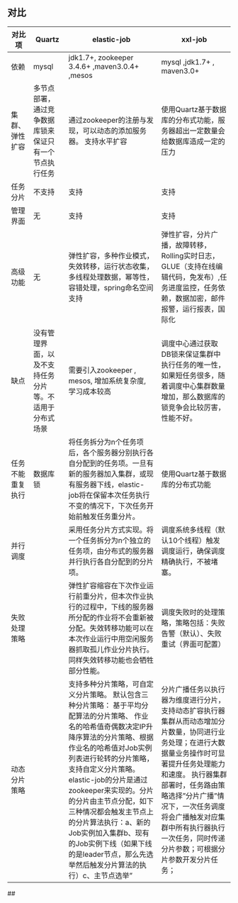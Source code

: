 ## 对比


  <table>
   <thead>
    <tr>
     <th>对比项</th>
     <th>Quartz</th>
     <th>elastic-job</th>
     <th>xxl-job</th>
    </tr>
   </thead>
   <tbody>
    <tr>
     <td>依赖</td>
     <td>mysql</td>
     <td>jdk1.7+, zookeeper 3.4.6+ ,maven3.0.4+ ,mesos</td>
     <td>mysql ,jdk1.7+ , maven3.0+</td>
    </tr>
    <tr>
     <td>集群、弹性扩容</td>
     <td>多节点部署，通过竞争数据库锁来保证只有一个节点执行任务</td>
     <td>通过zookeeper的注册与发现，可以动态的添加服务器。 支持水平扩容</td>
     <td>使用Quartz基于数据库的分布式功能，服务器超出一定数量会给数据库造成一定的压力</td>
    </tr>
    <tr>
     <td>任务分片</td>
     <td>不支持</td>
     <td>支持</td>
     <td>支持</td>
    </tr>
    <tr>
     <td>管理界面</td>
     <td>无</td>
     <td>支持</td>
     <td>支持</td>
    </tr>
    <tr>
     <td>高级功能</td>
     <td>无</td>
     <td>弹性扩容，多种作业模式，失效转移，运行状态收集，多线程处理数据，幂等性，容错处理，spring命名空间支持</td>
     <td>弹性扩容，分片广播，故障转移，Rolling实时日志，GLUE（支持在线编辑代码，免发布）,任务进度监控，任务依赖，数据加密，邮件报警，运行报表，国际化</td>
    </tr>
    <tr>
     <td>缺点</td>
     <td>没有管理界面，以及不支持任务分片等。不适用于分布式场景</td>
     <td>需要引入zookeeper , mesos, 增加系统复杂度, 学习成本较高</td>
     <td>调度中心通过获取 DB锁来保证集群中执行任务的唯一性， 如果短任务很多，随着调度中心集群数量增加，那么数据库的锁竞争会比较厉害，性能不好。</td>
    </tr>
    <tr>
     <td>任务不能重复执行</td>
     <td>数据库锁</td>
     <td>将任务拆分为n个任务项后，各个服务器分别执行各自分配到的任务项。一旦有新的服务器加入集群，或现有服务器下线，elastic-job将在保留本次任务执行不变的情况下，下次任务开始前触发任务重分片。</td>
     <td>使用Quartz基于数据库的分布式功能</td>
    </tr>
    <tr>
     <td>并行调度</td>
     <td></td>
     <td>采用任务分片方式实现。将一个任务拆分为n个独立的任务项，由分布式的服务器并行执行各自分配到的分片项。</td>
     <td>调度系统多线程（默认10个线程）触发调度运行，确保调度精确执行，不被堵塞。</td>
    </tr>
    <tr>
     <td>失败处理策略</td>
     <td></td>
     <td>弹性扩容缩容在下次作业运行前重分片，但本次作业执行的过程中，下线的服务器所分配的作业将不会重新被分配。失效转移功能可以在本次作业运行中用空闲服务器抓取孤儿作业分片执行。同样失效转移功能也会牺牲部分性能。</td>
     <td>调度失败时的处理策略，策略包括：失败告警（默认）、失败重试（界面可配置）</td>
    </tr>
    <tr>
     <td>动态分片策略</td>
     <td></td>
     <td>支持多种分片策略，可自定义分片策略。 默认包含三种分片策略： 基于平均分配算法的分片策略、 作业名的哈希值奇偶数决定IP升降序算法的分片策略、根据作业名的哈希值对Job实例列表进行轮转的分片策略，支持自定义分片策略。elastic-job的分片是通过zookeeper来实现的。分片的分片由主节点分配，如下三种情况都会触发主节点上的分片算法执行：a、新的Job实例加入集群b、现有的Job实例下线（如果下线的是leader节点，那么先选举然后触发分片算法的执行）c、主节点选举”</td>
     <td>分片广播任务以执行器为维度进行分片，支持动态扩容执行器集群从而动态增加分片数量，协同进行业务处理；在进行大数据量业务操作时可显著提升任务处理能力和速度。 执行器集群部署时，任务路由策略选择”分片广播”情况下，一次任务调度将会广播触发对应集群中所有执行器执行一次任务，同时传递分片参数；可根据分片参数开发分片任务；</td>
    </tr>
   </tbody>
  </table>
## 





